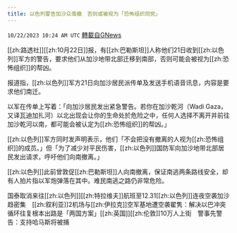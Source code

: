 ```yaml
---
title: 以色列警告加沙众南撤　否则或被视为「恐怖组织同党」
---
```

`10/22/2023 10:24 AM UTC` [轉載自GNews](https://gnews.org/articles/1866825)

[[zh:路透社]][[zh:10月22日]]报，有[[zh:巴勒斯坦]]人称他们21日收到[[zh:以色列]]军方的警告，要求他们从加沙地带北部迁移到南部，否则可能会被视为[[zh:恐怖组织]]的帮凶。

报道指，[[zh:以色列]]军方21日向加沙居民派传单及发送手机语音讯息，内容是要求他们南迁。

以军在传单上写着：「向加沙居民发出紧急警告。若你在加沙乾河（Wadi Gaza，又译瓦迪加扎河）以北出现会让你的生命处於危险之中，任何人选择不离开并前往加沙乾河以南，都可能会被认定为[[zh:恐怖组织]]的帮凶。」

[[zh:以色列]]军方同时发声明表示，他们「不会把没有撤离的人视为[[zh:恐怖组织]]的成员。」但「为了减少对平民伤害，[[zh:以色列]]国防军向加沙地带北部居民发出请求，呼吁他们向南撤离。」

[[zh:以色列]]此前曾敦促[[zh:巴勒斯坦]]人向南撤离，保证南逃两条路线安全，却有人拍片指以军炮弹落在其中。难民南逃之路仍非常危险。

国泰取消来往[[zh:以色列]][[zh:特拉维夫]]航班至12.31[[zh:以色列]]连夜空袭加沙趋密集　[[zh:叙利亚]]2机场与[[zh:伊拉克]]空军基地遭空袭翟隽：解决以巴冲突循环往复根本出路是「两国方案」[[zh:英国]][[zh:伦敦]]10万人上街　警事先警告：支持哈马斯将被捕
